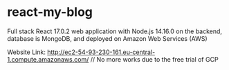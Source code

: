 # react-my-blog

Full stack React 17.0.2 web application with Node.js 14.16.0 on the backend, database is MongoDB, and deployed on Amazon Web Services (AWS)

Website Link: http://ec2-54-93-230-161.eu-central-1.compute.amazonaws.com/ // No more works due to the free trial of GCP
